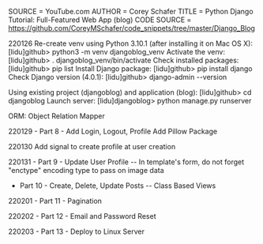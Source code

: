 SOURCE = YouTube.com
AUTHOR = Corey Schafer
TITLE  = Python Django Tutorial: Full-Featured Web App (blog)
CODE SOURCE = https://github.com/CoreyMSchafer/code_snippets/tree/master/Django_Blog

220126 
Re-create venv using Python 3.10.1 (after installing it on Mac OS X):
[lidu]github> python3 -m venv djangoblog_venv
Activate the venv:
[lidu]github> . djangoblog_venv/bin/activate
Check installed packages:
[lidu]github> pip list
Install Django package:
[lidu]github> pip install django
Check Django version (4.0.1):
[lidu]github> django-admin --version

Using existing project (djangoblog) and application (blog):
[lidu]github> cd djangoblog
Launch server:
[lidu]djangoblog> python manage.py runserver

ORM: Object Relation Mapper

220129 - Part 8 - Add Login, Logout, Profile
Add Pillow Package

220130 Add signal to create profile at user creation

220131 - Part 9 - Update User Profile
-- In template's form, do not forget "enctype" encoding type to pass on image data

- Part 10 - Create, Delete, Update Posts
-- Class Based Views

220201 - Part 11 - Pagination

220202 - Part 12 - Email and Password Reset

220203 - Part 13 - Deploy to Linux Server
